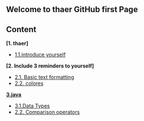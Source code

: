 ## Welcome to **thaer** GitHub first Page




## Content

**[1. thaer]**

  * [1.1.introduce yourself](https://thaer123.github.io/learnig-journal/interd)
  

**[2. Include 3 reminders to yourself]**

  * [2.1. Basic text formatting](https://thaer123.github.io/learnig-journal/second)
  * [2.2. colores]( https://thaer123.github.io/learnig-journal/design)
  
  
  **[3.java](#heading--2)**
  
   * [3.1.Data Types](https://thaer123.github.io/learnig-journal/lab6b)
  * [2.2. Comparison operators]( https://thaer123.github.io/learnig-journal/lab08R)

